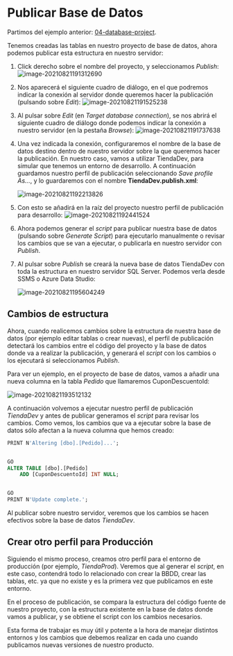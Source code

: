 # Publicar Base de Datos

Partimos del ejemplo anterior: [04-database-project](../04-database-project).

Tenemos creadas las tablas en nuestro proyecto de base de datos, ahora podemos publicar esta estructura en nuestro servidor:

1. Click derecho sobre el nombre del proyecto, y seleccionamos _Publish_:
   ![image-20210821191312690](./images/publish.png)

2. Nos aparecerá el siguiente cuadro de diálogo, en el que podremos indicar la conexión al servidor donde queremos hacer la publicación (pulsando sobre _Edit_):
   ![image-20210821191525238](./images/publish-1.png)

3. Al pulsar sobre _Edit_ (en _Target database connection_), se nos abrirá el siguiente cuadro de diálogo donde podemos indicar la conexión a nuestro servidor (en la pestaña _Browse_):
   ![image-20210821191737638](./images/publish-2.png)

4. Una vez indicada la conexión, configuraremos el nombre de la base de datos destino dentro de nuestro servidor sobre la que queremos hacer la publicación. En nuestro caso, vamos a utilizar TiendaDev, para simular que tenemos un entorno de desarrollo. A continuación guardamos nuestro perfil de publicación seleccionando _Save profile As..._, y lo guardaremos con el nombre **TiendaDev.publish.xml**:

   ![image-20210821192213826](./images/publish-3.png)

5. Con esto se añadirá en la raíz del proyecto nuestro perfil de publicación para desarrollo:
   ![image-20210821192441524](./images/publish-4.png)

6. Ahora podemos generar el _script_ para publicar nuestra base de datos (pulsando sobre _Generate Script_) para ejecutarlo manualmente o revisar los cambios que se van a ejecutar, o publicarla en nuestro servidor con _Publish_.

7. Al pulsar sobre _Publish_ se creará la nueva base de datos TiendaDev con toda la estructura en nuestro servidor SQL Server. Podemos verla desde SSMS o Azure Data Studio:

   ![image-20210821195604249](./images/database-published.png)

## Cambios de estructura

Ahora, cuando realicemos cambios sobre la estructura de nuestra base de datos (por ejemplo editar tablas o crear nuevas), el perfil de publicación detectará los cambios entre el código del proyecto y la base de datos donde va a realizar la publicación, y generará el _script_ con los cambios o los ejecutará si seleccionamos _Publish_.

Para ver un ejemplo, en el proyecto de base de datos, vamos a añadir una nueva columna en la tabla _Pedido_ que llamaremos CuponDescuentoId:

![image-20210821193512132](./images/changes-1.png)

A continuación volvemos a ejecutar nuestro perfil de publicación _TiendaDev_ y antes de publicar generamos el _script_ para revisar los cambios. Como vemos, los cambios que va a ejecutar sobre la base de datos sólo afectan a la nueva columna que hemos creado:

```sql
PRINT N'Altering [dbo].[Pedido]...';


GO
ALTER TABLE [dbo].[Pedido]
    ADD [CuponDescuentoId] INT NULL;


GO
PRINT N'Update complete.';
```

Al publicar sobre nuestro servidor, veremos que los cambios se hacen efectivos sobre la base de datos _TiendaDev_.

## Crear otro perfil para Producción

Siguiendo el mismo proceso, creamos otro perfil para el entorno de producción (por ejemplo, _TiendaProd_). Veremos que al generar el _script_, en este caso, contendrá todo lo relacionado con crear la BBDD, crear las tablas, etc. ya que no existe y es la primera vez que publicamos en este entorno.

En el proceso de publicación, se compara la estructura del código fuente de nuestro proyecto, con la estructura existente en la base de datos donde vamos a publicar, y se obtiene el script con los cambios necesarios.

Esta forma de trabajar es muy útil y potente a la hora de manejar distintos entornos y los cambios que debemos realizar en cada uno cuando publicamos nuevas versiones de nuestro producto.
